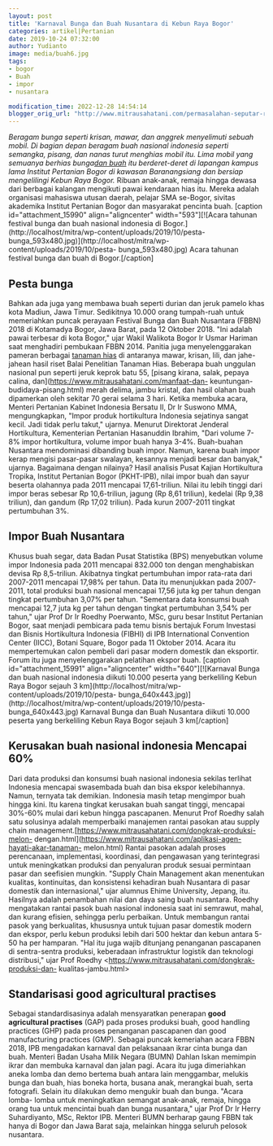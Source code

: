 ```yaml
---
layout: post
title: 'Karnaval Bunga dan Buah Nusantara di Kebun Raya Bogor'
categories: artikel|Pertanian
date: 2019-10-24 07:32:00
author: Yudianto
image: media/buah6.jpg
tags:
- bogor
- Buah
- impor
- nusantara

modification_time: 2022-12-28 14:54:14
blogger_orig_url: "http://www.mitrausahatani.com/permasalahan-seputar-rantai-pasok-buah.html"
---
```


_Beragam bunga seperti krisan, mawar, dan anggrek menyelimuti sebuah mobil. Di
bagian depan beragam buah nasional indonesia seperti semangka, pisang, dan
nanas turut menghias mobil itu. Lima mobil yang semuanya berhias bunga[dan
buah](https://www.mitrausahatani.com/durian-otak-udang-galah-draveolens.html) itu
berderet-deret di lapangan kampus lama Institut Pertanian Bogor di kawasan
Baranangsiang dan bersiap mengelilingi Kebun Raya Bogor._ Ribuan anak-anak,
remaja hingga dewasa dari berbagai kalangan mengikuti pawai kendaraan hias
itu. Mereka adalah organisasi mahasiswa utusan daerah, pelajar SMA se-Bogor,
sivitas akademika Institut Pertanian Bogor dan masyarakat pencinta buah.
[caption id="attachment_15990" align="aligncenter" width="593"][![Acara
tahunan festival bunga dan buah nasional indonesia di
Bogor.](http://localhost/mitra/wp-content/uploads/2019/10/pesta-
bunga_593x480.jpg)](http://localhost/mitra/wp-content/uploads/2019/10/pesta-
bunga_593x480.jpg) Acara tahunan festival bunga dan buah di Bogor.[/caption]

## Pesta bunga

Bahkan ada juga yang membawa buah seperti durian dan jeruk pamelo khas kota
Madiun, Jawa Timur. Sedikitnya 10.000 orang tumpah-ruah untuk memeriahkan
puncak perayaan Festival Bunga dan Buah Nusantara (FBBN) 2018 di Kotamadya
Bogor, Jawa Barat, pada 12 Oktober 2018. "Ini adalah pawai terbesar di kota
Bogor," ujar Wakil Walikota Bogor Ir Usmar Hariman saat menghadiri pembukaan
FBBN 2014. Panitia juga menyelenggarakan pameran berbagai [tanaman
hias](https://www.mitrausahatani.com/tanaman-hias "tanaman hias") di antaranya mawar,
krisan, lili, dan jahe-jahean hasil riset Balai Penelitian Tanaman Hias.
Beberapa buah unggulan nasional pun seperti jeruk keprok batu 55, [pisang
kirana, salak, pepaya calina, dan](https://www.mitrausahatani.com/manfaat-dan-
keuntungan-budidaya-pisang.html) merah delima, jambu kristal, dan hasil olahan
buah dipamerkan oleh sekitar 70 gerai selama 3 hari. Ketika membuka acara,
Menteri Pertanian Kabinet Indonesia Bersatu II, Dr Ir Suswono MMA,
mengungkapkan, "Impor produk hortikultura Indonesia sejatinya sangat kecil.
Jadi tidak perlu takut," ujarnya. Menurut Direktorat Jenderal Hortikultura,
Kementerian Pertanian Hasanuddin Ibrahim, "Dari volume 7-8% impor
hortikultura, volume impor buah hanya 3-4%. Buah-buahan Nusantara mendominasi
dibanding buah impor. Namun, karena buah impor kerap mengisi pasar-pasar
swalayan, kesannya menjadi besar dan banyak," ujarnya. Bagaimana dengan
nilainya? Hasil analisis Pusat Kajian Hortikultura Tropika, Institut Pertanian
Bogor (PKHT-IPB), nilai impor buah dan sayur beserta olahannya pada 2011
mencapai 17,61-triliun. Nilai itu lebih tinggi dari impor beras sebesar Rp
10,6-triliun, jagung (Rp 8,61 triliun), kedelai (Rp 9,38 triliun), dan gandum
(Rp 17,02 triliun). Pada kurun 2007-2011 tingkat pertumbuhan 3%.

## Impor Buah Nusantara

Khusus buah segar, data Badan Pusat Statistika (BPS) menyebutkan volume impor
Indonesia pada 2011 mencapai 832.000 ton dengan menghabiskan devisa Rp
8,5-triliun. Akibatnya tingkat pertumbuhan impor rata-rata dari 2007-2011
mencapai 17,98% per tahun. Data itu menunjukkan pada 2007-2011, total produksi
buah nasional mencapai 17,56 juta kg per tahun dengan tingkat pertumbuhan
3,07% per tahun. "Sementara data konsumsi buah mencapai 12,7 juta kg per tahun
dengan tingkat pertumbuhan 3,54% per tahun," ujar Prof Dr Ir Roedhy Poerwanto,
MSc, guru besar Institut Pertanian Bogor, saat menjadi pembicara pada temu
bisnis bertajuk Forum Investasi dan Bisnis Hortikultura Indonesia (FIBHI) di
IPB International Convention Center (IICC), Botani Square, Bogor pada 11
Oktober 2014. Acara itu mempertemukan calon pembeli dari pasar modern domestik
dan eksportir. Forum itu juga menyelenggarakan pelatihan ekspor buah. [caption
id="attachment_15991" align="aligncenter" width="640"][![Karnaval Bunga dan
buah nasional indonesia diikuti 10.000 peserta yang berkeliling Kebun Raya
Bogor sejauh 3 km](http://localhost/mitra/wp-content/uploads/2019/10/pesta-
bunga_640x443.jpg)](http://localhost/mitra/wp-content/uploads/2019/10/pesta-
bunga_640x443.jpg) Karnaval Bunga dan Buah Nusantara diikuti 10.000 peserta
yang berkeliling Kebun Raya Bogor sejauh 3 km[/caption]

## Kerusakan buah nasional indonesia Mencapai 60%

Dari data produksi dan konsumsi buah nasional indonesia sekilas terlihat
Indonesia mencapai swasembada buah dan bisa ekspor kelebihannya. Namun,
ternyata tak demikian. Indonesia masih tetap mengimpor buah hingga kini. Itu
karena tingkat kerusakan buah sangat tinggi, mencapai 30%-60% mulai dari kebun
hingga pascapanen. Menurut Prof Roedhy salah satu solusinya adalah memperbaiki
manajemen rantai pasokan atau supply chain
management.[https://www.mitrausahatani.com/dongkrak-produksi-melon-
dengan.html](https://www.mitrausahatani.com/aplikasi-agen-hayati-akar-tanaman-
melon.html) Rantai pasokan adalah proses perencanaan, implementasi,
koordinasi, dan pengawasan yang terintegrasi untuk meningkatkan produksi dan
penyaluran produk sesuai permintaan pasar dan seefisien mungkin. "Supply Chain
Management akan menentukan kualitas, kontinuitas, dan konsistensi kehadiran
buah Nusantara di pasar domestik dan internasional," ujar alumnus Ehime
University, Jepang, itu. Hasilnya adalah penambahan nilai dan daya saing buah
nusantara. Roedhy mengatakan rantai pasok buah nasional indonesia saat ini
semrawut, mahal, dan kurang efisien, sehingga perlu perbaikan. Untuk membangun
rantai pasok yang berkualitas, khususnya untuk tujuan pasar domestik modern
dan ekspor, perlu kebun produksi lebih dari 500 hektar dan kebun antara 5-50
ha per hamparan. "Hal itu juga wajib ditunjang penanganan pascapanen di
sentra-sentra produksi, keberadaan infrastruktur logistik dan teknologi
distribusi," ujar Prof Roedhy <https://www.mitrausahatani.com/dongkrak-produksi-dan-
kualitas-jambu.html>

## Standarisasi good agricultural practises

Sebagai standardisasinya adalah mensyaratkan penerapan **good agricultural
practises** (GAP) pada proses produksi buah, good handling practices (GHP)
pada proses penanganan pascapanen dan good manufacturing practices (GMP).
Sebagai puncak kemeriahan acara FBBN 2018, IPB mengadakan karnaval dan
pelaksanaan ikrar cinta bunga dan buah. Menteri Badan Usaha Milik Negara
(BUMN) Dahlan Iskan memimpin ikrar dan membuka karnaval dan jalan pagi. Acara
itu juga dimeriahkan aneka lomba dan demo bertema buah antara lain menggambar,
melukis bunga dan buah, hias boneka horta, busana anak, merangkai buah, serta
fotografi. Selain itu dilakukan demo mengukir buah dan bunga. "Acara lomba-
lomba untuk meningkatkan semangat anak-anak, remaja, hingga orang tua untuk
mencintai buah dan bunga nusantara," ujar Prof Dr Ir Herry Suhardiyanto, MSc,
Rektor IPB. Menteri BUMN berharap gaung FBBN tak hanya di Bogor dan Jawa Barat
saja, melainkan hingga seluruh pelosok nusantara.


